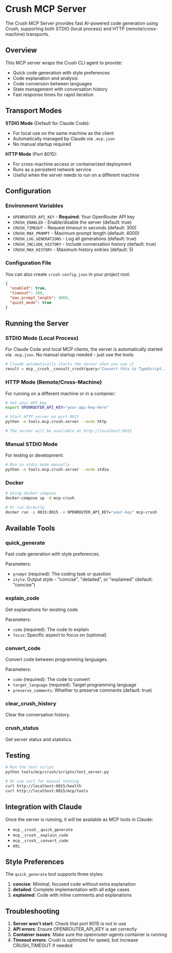 # Crush MCP Server

The Crush MCP Server provides fast AI-powered code generation using Crush, supporting both STDIO (local process) and HTTP (remote/cross-machine) transports.

## Overview

This MCP server wraps the Crush CLI agent to provide:
- Quick code generation with style preferences
- Code explanation and analysis
- Code conversion between languages
- State management with conversation history
- Fast response times for rapid iteration

## Transport Modes

**STDIO Mode** (Default for Claude Code):
- For local use on the same machine as the client
- Automatically managed by Claude via `.mcp.json`
- No manual startup required

**HTTP Mode** (Port 8015):
- For cross-machine access or containerized deployment
- Runs as a persistent network service
- Useful when the server needs to run on a different machine

## Configuration

### Environment Variables

- `OPENROUTER_API_KEY` - **Required**: Your OpenRouter API key
- `CRUSH_ENABLED` - Enable/disable the server (default: true)
- `CRUSH_TIMEOUT` - Request timeout in seconds (default: 300)
- `CRUSH_MAX_PROMPT` - Maximum prompt length (default: 4000)
- `CRUSH_LOG_GENERATIONS` - Log all generations (default: true)
- `CRUSH_INCLUDE_HISTORY` - Include conversation history (default: true)
- `CRUSH_MAX_HISTORY` - Maximum history entries (default: 5)

### Configuration File

You can also create `crush-config.json` in your project root:

```json
{
  "enabled": true,
  "timeout": 300,
  "max_prompt_length": 4000,
  "quiet_mode": true
}
```

## Running the Server

### STDIO Mode (Local Process)

For Claude Code and local MCP clients, the server is automatically started via `.mcp.json`. No manual startup needed - just use the tools:

```python
# Claude automatically starts the server when you use it
result = mcp__crush__consult_crush(query="Convert this to TypeScript...")
```

### HTTP Mode (Remote/Cross-Machine)

For running on a different machine or in a container:

```bash
# Set your API key
export OPENROUTER_API_KEY="your-api-key-here"

# Start HTTP server on port 8015
python -m tools.mcp.crush.server --mode http

# The server will be available at http://localhost:8015
```

### Manual STDIO Mode

For testing or development:

```bash
# Run in stdio mode manually
python -m tools.mcp.crush.server --mode stdio
```

### Docker

```bash
# Using docker-compose
docker-compose up -d mcp-crush

# Or run directly
docker run -p 8015:8015 -e OPENROUTER_API_KEY="your-key" mcp-crush
```

## Available Tools

### quick_generate
Fast code generation with style preferences.

Parameters:
- `prompt` (required): The coding task or question
- `style`: Output style - "concise", "detailed", or "explained" (default: "concise")

### explain_code
Get explanations for existing code.

Parameters:
- `code` (required): The code to explain
- `focus`: Specific aspect to focus on (optional)

### convert_code
Convert code between programming languages.

Parameters:
- `code` (required): The code to convert
- `target_language` (required): Target programming language
- `preserve_comments`: Whether to preserve comments (default: true)

### clear_crush_history
Clear the conversation history.

### crush_status
Get server status and statistics.

## Testing

```bash
# Run the test script
python tools/mcp/crush/scripts/test_server.py

# Or use curl for manual testing
curl http://localhost:8015/health
curl http://localhost:8015/mcp/tools
```

## Integration with Claude

Once the server is running, it will be available as MCP tools in Claude:
- `mcp__crush__quick_generate`
- `mcp__crush__explain_code`
- `mcp__crush__convert_code`
- etc.

## Style Preferences

The `quick_generate` tool supports three styles:

1. **concise**: Minimal, focused code without extra explanation
2. **detailed**: Complete implementation with all edge cases
3. **explained**: Code with inline comments and explanations

## Troubleshooting

1. **Server won't start**: Check that port 8015 is not in use
2. **API errors**: Ensure OPENROUTER_API_KEY is set correctly
3. **Container issues**: Make sure the openrouter-agents container is running
4. **Timeout errors**: Crush is optimized for speed, but increase CRUSH_TIMEOUT if needed
